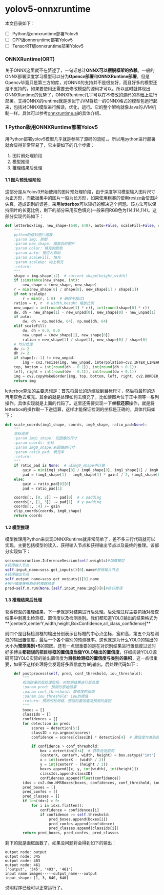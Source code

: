 # yolov5-onnxruntime

本文目录如下：

- [ ] Python版onnxruntime部署Yolov5
- [ ] CPP版onnxruntime部署Yolov5
- [ ] TensorRT版onnxruntime部署Yolov5

### ONNXRuntime(ORT)

关于ONNX这里就不在赘述了，一句话总计**ONNX可以摆脱框架的依赖**。一般的ONNX部署深度学习模型可以分为**Opencv部署**和**ONNXRuntime部署**，但是Opencv毕竟只是第三方的库，对ONNX的支持并不是很友好，而且好多的模型还是不支持的，如果要使用还需要去修改模型的源码才可以。所以这时就体现出ONNXRuntime的优势了，ONNXRuntime几乎可以在不修改的源码的基础上进行部署。支持ONNX的runtime就是类似于JVM将统一的ONNX格式的模型包运行起来，包括对ONNX模型进行解读，优化，运行。它的整个架构就像Java的JVM机制一样。具体可以参考[onnxruntime.ai](https://onnxruntime.ai/)的具体介绍。

### 1 Python版用ONNXRuntime部署Yolov5

用Python部署yolov5模型几乎就是参照了源码的流程，。所以用python进行部署就会显得非常容易了，它主要如下的几个步骤：

1. 图片前处理阶段
2. 模型推理
3. 推理结果后处理

#### 1.1 图片预处理阶段

这部分是从Yolov3开始使用的图片预处理阶段，由于深度学习模型输入图片尺寸为正方形，而数据集中的图片一般为长方形，如果使用粗暴的使用resize会使图片失真，造成识别的误差。采用**letterbox**可以较好的解决这个问题。该方法可以保持图片的长宽比例，剩下的部分采用灰色填充(一般采用RGB色为114,114,114)。这部分实现代码如下：

```python
def letterbox(img, new_shape=(640, 640), auto=False, scaleFill=False, scaleUp=True):
    """
    python的信封图片缩放
    :param img: 原图
    :param new_shape: 缩放后的图片
    :param color: 填充的颜色
    :param auto: 是否为自动
    :param scaleFill: 填充
    :param scaleUp: 向上填充
    :return:
    """
    shape = img.shape[:2]  # current shape[height,width]
    if isinstance(new_shape, int):
        new_shape = (new_shape, new_shape)
    r = min(new_shape[0] / shape[0], new_shape[1] / shape[1])
    if not scaleUp:
        r = min(r, 1.0)  # 确保不超过1
    ration = r, r  # width,height 缩放比例
    new_unpad = int(round(shape[1] * r)), int(round(shape[0] * r))
    dw, dh = new_shape[1] - new_unpad[0], new_shape[0] - new_unpad[1]
    if auto:
        dw, dh = np.mod(dw, 64), np.mod(dh, 64)
    elif scaleFill:
        dw, dh = 0.0, 0.0
        new_unpad = (new_shape[1], new_shape[0])
        ration = new_shape[1] / shape[1], new_shape[0] / shape[0]
    # 均分处理
    dw /= 2
    dh /= 2
    if shape[::-1] != new_unpad:
        img = cv2.resize(img, new_unpad, interpolation=cv2.INTER_LINEAR)
    top, bottom = int(round(dh - 0.1)), int(round(dh + 0.1))
    left, right = int(round(dw - 0.1)), int(round(dw + 0.1))
    img = cv2.copyMakeBorder(img, top, bottom, left, right, cv2.BORDER_CONSTANT, value=(114, 114, 114))  # 添加边界
    return img
```

letterbox算法的主要思想是：首先将最长的边缩放到目标尺寸，然后将最短的边再用灰色去填充。其余的就是处理如何去填充了，比如使图片位于正中间等一系列操作。具体实现就是上面的代码了。这里还需要实现一下**坐标还原**操作，就是将letterbox的操作取一下逆运算，这样才能保证检测的坐标是正确的。具体代码如下：

```python
def scale_coords(img1_shape, coords, img0_shape, ratio_pad=None):
    """
    坐标还原
    :param img1_shape: 旧图像的尺寸
    :param coords: 坐标
    :param img0_shape:新图像的尺寸
    :param ratio_pad: 填充率
    :return:
    """
    if ratio_pad is None:  # 从img0_shape中计算
        gain = min(img1_shape[0] / img0_shape[0], img1_shape[1] / img0_shape[1])  # gain=old/new
        pad = (img1_shape[1] - img0_shape[1] * gain) / 2, (img1_shape[0] - img0_shape[0] * gain) / 2
    else:
        gain = ratio_pad[0][0]
        pad = ratio_pad[1]

    coords[:, [0, 2]] -= pad[0]  # x padding
    coords[:, [1, 3]] -= pad[1]  # y padding
    coords[:, :4] /= gain
    clip_coords(coords, img0_shape)
    return coords
```



#### 1.2 模型推理

模型推理用Python来实现ONNXRuntime就非常简单了，差不多三行代码就可以实现。主要包括模型的读入、获得输入节点和获得输出节点以及最终的推理。该部分实现如下：

```python
sess=onnxruntime.InferenceSession(self.weights)#加载模型
#获得输入节点
self.input_name=sess.get_inputs()[0].name#获得输入节点
#获得输出节点
self.output_name=sess.get_outputs()[0].name
#执行推理获得原始的推理结果
pred=self.m.run(None,{self.input_name:img})[0]#执行推理
```

#### 1.3 推理结果后处理

获得模型的推理结果，下一步就是对结果进行后处理。后处理过程主要包括对检查结果中剥离出检测框、置信度以及检测类别。我们都知道YOLO输出的结果格式为**[centerX,centerY,width,height,BoxConfidence,all_class_confidence]**

前四个是目标检测框的输出分别表示目标框的中心点坐标，宽和高，第五个为检测框的输出置信度，最后一个各个类别的预测概率。这也就是为什么YOLO的输出的大小为**预测类别+5**的原因。还有一点很重要的是在对识别结果进行置信度过滤时好多博主**都错误的把目标框的置信度当做YOLO输出的置信度**，仔细阅读YOLO源码可知YOLO实际的输出置信度为**目标检测框的置信度与类别的乘积**，这一点很重要，如果不这样处理将会发现好多置信度为1的输出。后处理代码如下：

```python
    def postprocess(self, pred, conf_threshold, iou_threshold):
        """
        检测结果的后处理阶段，对检测结果进行后处理
        :param pred: 预测的原始结果
        :param conf_threshold: 置信度的阈值
        :param iou_threshold: iou的阈值
        :return: 预测的检测框，预测的置信度及预测的类别
        """
        boxes = []
        classIds = []
        confidences = []
        for detection in pred:
            scores = detection[5:]
            classID = np.argmax(scores)
            confidence = scores[classID] * detection[4]  # 置信度为类别的概率和目标框概率值得乘积

            if confidence > conf_threshold:
                box = detection[0:4]  # 获取检测框的
                (centerX, centerY, width, height) = box.astype("int")
                x = int(centerX - (width / 2))
                y = int(centerY - (height / 2))
                boxes.append([x, y, int(width), int(height)])
                classIds.append(classID)
                confidences.append(float(confidence))
        idxs = cv2.dnn.NMSBoxes(boxes, confidences, conf_threshold, iou_threshold)  # 执行nms算法
        pred_boxes = []
        pred_confes = []
        pred_classes = []
        if len(idxs) > 0:
            for i in idxs.flatten():
                confidence = confidences[i]
                if confidence >= self.threshold:
                    pred_boxes.append(boxes[i])
                    pred_confes.append(confidence)
                    pred_classes.append(classIds[i])
        return pred_boxes, pred_confes, pred_classes
```

剩下的就是画框函数了，如果没问题将会得到如下的输出：

```
output node: output
output node: 345
output node: 403
output node: 461
['output', '345', '403', '461']
input name images-----output_name---output
input_shape: [1, 3, 640, 640]
```

说明程序已经可以正常运行了。
